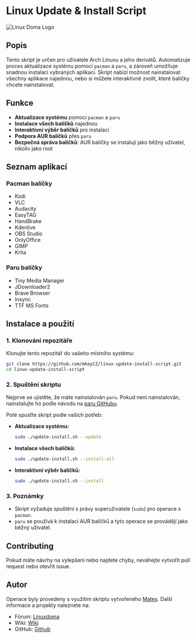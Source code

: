 # Linux Update & Install Script

![Linux Doma Logo](https://forum.linuxdoma.sk/uploads/default/original/1X/31a5d004a75873ce6dfdd07333ce730b6cc7f013.png)

## Popis

Tento skript je určen pro uživatele Arch Linuxu a jeho derivátů. Automatizuje proces aktualizace systému pomocí `pacman` a `paru`, a zároveň umožňuje snadnou instalaci vybraných aplikací. Skript nabízí možnost nainstalovat všechny aplikace najednou, nebo si můžete interaktivně zvolit, které balíčky chcete nainstalovat.

## Funkce

- **Aktualizace systému** pomocí `pacman` a `paru`
- **Instalace všech balíčků** najednou
- **Interaktivní výběr balíčků** pro instalaci
- **Podpora AUR balíčků** přes `paru`
- **Bezpečná správa balíčků**: AUR balíčky se instalují jako běžný uživatel, nikoliv jako root

## Seznam aplikací

### Pacman balíčky

- Kodi
- VLC
- Audacity
- EasyTAG
- HandBrake
- Kdenlive
- OBS Studio
- OnlyOffice
- GIMP
- Krita

### Paru balíčky

- Tiny Media Manager
- JDownloader2
- Brave Browser
- Insync
- TTF MS Fonts

## Instalace a použití

### 1. Klonování repozitáře

Klonujte tento repozitář do vašeho místního systému:

```bash
git clone https://github.com/mkeyCZ/linux-update-install-script.git
cd linux-update-install-script
```

### 2. Spuštění skriptu

Nejprve se ujistěte, že máte nainstalován `paru`. Pokud není nainstalován, nainstalujte ho podle návodu na [paru GitHubu](https://github.com/Morganamilo/paru).

Poté spusťte skript podle vašich potřeb:

- **Aktualizace systému:**

  ```bash
  sudo ./update-install.sh --update
  ```

- **Instalace všech balíčků:**

  ```bash
  sudo ./update-install.sh --install-all
  ```

- **Interaktivní výběr balíčků:**

  ```bash
  sudo ./update-install.sh --install
  ```

### 3. Poznámky

- Skript vyžaduje spuštění s právy superuživatele (`sudo`) pro operace s `pacman`.
- `paru` se používá k instalaci AUR balíčků a tyto operace se provádějí jako běžný uživatel.

## Contributing

Pokud máte návrhy na vylepšení nebo najdete chyby, neváhejte vytvořit pull request nebo otevřít issue.

## Autor

Operace byly provedeny s využitím skriptu vytvořeného [Mates](https://forum.linuxdoma.cz/u/mates/activity). Další informace a projekty naleznete na:

- Fórum: [Linuxdoma](https://forum.linuxdoma.cz/u/mates/activity)
- Wiki: [Wiki](https://wiki.matejserver.cz)
- GitHub: [Github](https://github.com/mkeyCZ/)
